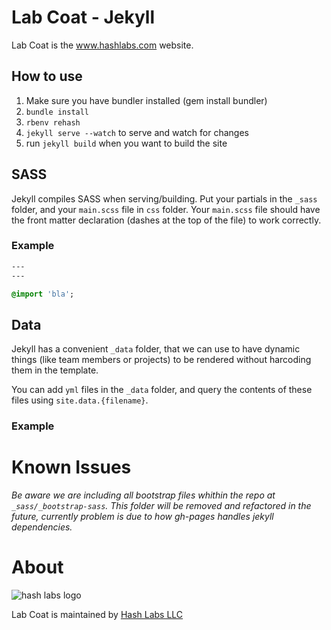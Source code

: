 # Lab Coat - Jekyll

Lab Coat is the www.hashlabs.com website.

## How to use

1. Make sure you have bundler installed (gem install bundler)
2. `bundle install`
3. `rbenv rehash`
4. `jekyll serve --watch` to serve and watch for changes
5. run `jekyll build` when you want to build the site

## SASS

Jekyll compiles SASS when serving/building. Put your partials in the `_sass` folder, and your `main.scss` file in `css` folder. Your `main.scss` file should have the front matter declaration (dashes at the top of the file) to work correctly.

### Example

```sass
---
---

@import 'bla';
```

## Data

Jekyll has a convenient `_data` folder, that we can use to have dynamic
things (like team members or projects) to be rendered without harcoding
them in the template.

You can add `yml` files in the `_data` folder, and query the contents of
these files using `site.data.{filename}`.

### Example


# Known Issues

*Be aware we are including all bootstrap files whithin the repo at `_sass/_bootstrap-sass`.
This folder will be removed and refactored in the future, currently problem is due to how gh-pages handles jekyll dependencies.*

# About

![hash labs logo](https://www.hashlabs.com/images/hashlabs_logo_horizontal_02.png)

Lab Coat is maintained by [Hash Labs LLC](http://www.hashlabs.com)
